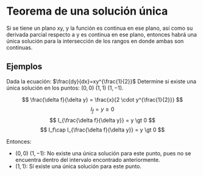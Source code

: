 # Teorema de una solución única
Si se tiene un plano xy, y la función es continua en ese plano, así como su derivada parcial respecto a y es continua en ese plano, entonces habrá una única solución para la intersección de los rangos en donde ambas son continuas.

## Ejemplos
Dada la ecuación: $\frac{dy}{dx}=xy^{\frac{1}{2}}$
Determine si existe una única solución en los puntos: $(0,0)\ (1,1)\ (1,-1)$.

$$
\frac{\delta f}{\delta y} = \frac{x}{2 \cdot y^{\frac{1}{2}}}
$$
$$
I_f = y\geq 0
$$
$$
I_{\frac{\delta f}{\delta y}} = y \gt 0
$$
$$
I_f\cap I_{\frac{\delta f}{\delta y}}  = y \gt 0
$$

Entonces:
* $(0,0)\ (1,-1)$: No existe una única solución para este punto, pues no se encuentra dentro del intervalo encontrado anteriormente.
* $(1,1)$: Sí existe una única solución para este punto.
